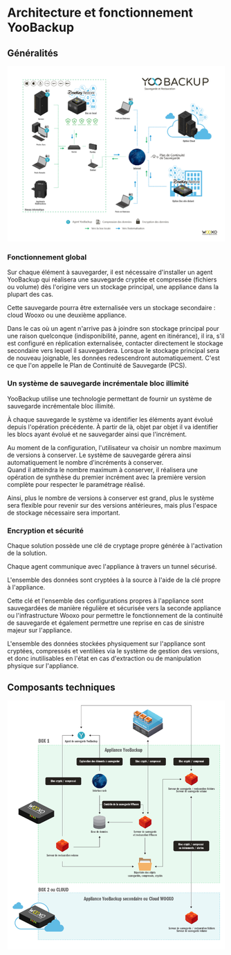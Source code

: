 # Architecture et fonctionnement YooBackup

## Généralités

![](.gitbook/assets/image%20%2813%29.png)

### Fonctionnement global

Sur chaque élément à sauvegarder, il est nécessaire d'installer un agent YooBackup qui réalisera une sauvegarde cryptée et compressée \(fichiers ou volume\) dès l'origine vers un stockage principal, une appliance dans la plupart des cas.

Cette sauvegarde pourra être externalisée vers un stockage secondaire : cloud Wooxo ou une deuxième appliance.

Dans le cas où un agent n'arrive pas à joindre son stockage principal pour une raison quelconque \(indisponibilité, panne, agent en itinérance\), il ira, s'il est configuré en réplication externalisée, contacter directement le stockage secondaire vers lequel il sauvegardera. Lorsque le stockage principal sera de nouveau joignable, les données redescendront automatiquement. C'est ce que l'on appelle le Plan de Continuité de Sauvegarde \(PCS\).

### Un système de sauvegarde incrémentale bloc illimité

YooBackup utilise une technologie permettant de fournir un système de sauvegarde incrémentale bloc illimité.

À chaque sauvegarde le système va identifier les éléments ayant évolué depuis l'opération précédente. À partir de là, objet par objet il va identifier les blocs ayant évolué et ne sauvegarder ainsi que l'incrément.

Au moment de la configuration, l'utilisateur va choisir un nombre maximum de versions à conserver. Le système de sauvegarde gérera ainsi automatiquement le nombre d'incréments à conserver.  
Quand il atteindra le nombre maximum à conserver, il réalisera une opération de synthèse du premier incrément avec la première version complète pour respecter le paramétrage réalisé.

Ainsi, plus le nombre de versions à conserver est grand, plus le système sera flexible pour revenir sur des versions antérieures, mais plus l'espace de stockage nécessaire sera important.

### Encryption et sécurité

Chaque solution possède une clé de cryptage propre générée à l'activation de la solution.

Chaque agent communique avec l'appliance à travers un tunnel sécurisé.

L'ensemble des données sont cryptées à la source à l'aide de la clé propre à l'appliance.

Cette clé et l'ensemble des configurations propres à l'appliance sont sauvegardées de manière régulière et sécurisée vers la seconde appliance ou l'infrastructure Wooxo pour permettre le fonctionnement de la continuité de sauvegarde et également permettre une reprise en cas de sinistre majeur sur l'appliance.

L'ensemble des données stockées physiquement sur l'appliance sont cryptées, compressés et ventilées via le système de gestion des versions, et donc inutilisables en l'état en cas d'extraction ou de manipulation physique sur l'appliance.

## Composants techniques

![](.gitbook/assets/image%20%2822%29.png)

